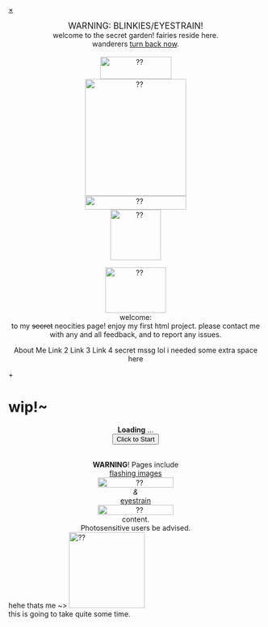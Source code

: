 <!DOCTYPE html>
<html>
  <head>
    <meta charset="UTF-8">
    <meta name="viewport" content="width=device-width, initial-scale=1">
    <title>wip~</title>
    <style>
      a:hover {
        cursor: pointer;
      }
    </style>
    <!-- The style.css file allows you to change the look of your web pages.
         If you include the next line in all your web pages, they will all share the same look.
         This makes it easier to make new pages for your site. -->
   <link href="stylesheets/main.css" rel="stylesheet" type="text/css" media="all">
  </head>

<body>
<div id="mySidenav" class="sidenav" style="background:url('/img-checkergreen.png');">
  <a href="javascript:void(0)" class="closebtn" onclick="closeNav()">&times;</a>
  
  <center><p><big>WARNING: BLINKIES/EYESTRAIN!</big><br>
  welcome to the secret garden! fairies reside here.<br>
  wanderers <u>turn back now</u>.<br><br>
  <img style="" alt="??" width="141" height="44" src="/amren4.gif"><br>
  <img style="" alt="??" width="200" height="231" src="/img-tink2.jpg"><br>
  <img style="" alt="??" width="200" height="27" src="/blinkie-1.gif"><br>
  <img style="" alt="??" width="100" height="100" src="/arrow-2.png">

<div class="popup" onclick="myFunction()"><img style="" alt="??" width="120" height="90" src="/clickme-1.png">
  <span class="popuptext" id="myPopup"><div class="popupheader">welcome:</div><div class="popupcontent">to my <s>secret</s> neocities page! enjoy my first html project. please contact me with any and all feedback, and to report any issues.</div></span>
</div>

<script>
// When the user clicks on <div>, open the popup
function myFunction() {
  var popup = document.getElementById("myPopup");
  popup.classList.toggle("show");
}
</script>

  <a class="hover">About Me</a>
  <a class="hover">Link 2</a>
  <a class="hover">Link 3</a>
  <a class="hover">Link 4</a>
  <transparent>secret mssg lol i needed some extra space here</transparent>
  </center>
<!-- Use any element to open the sidenav -->
</div>
<div id="onclick1">
<span onclick="openNav()">+</span>
</div>

<!-- Add all page content inside this div if you want the side nav to push page content to the right (not used if you only want the sidenav to sit on top of the page -->

<div id="main">
    <h1>wip!~</h1>
<center><b>Loading</b> <span class="one">.</span><span class="two">.</span><span class="three">.</span>​</center>

<div id="Progress_Status"> 
  <div id="myprogressBar"></div> 
</div>
<center><button onclick="update()">Click to Start</button></center> 

<script> 
function update() { 
  var element = document.getElementById("myprogressBar");    
  var width = 1; m
  var identity = setInterval(scene, 50); 
    
  function scene() { 
    if (width >= 99) { 
      clearInterval(identity); 
    } else { 
      width++;  
      element.style.width = width + '%';  
      element.innerHTML = width * 1  + '%';  
    } 
  } 
} 
</script> 

<br>
    <p><center><b>WARNING</b>! Pages include
    <div class="hover-title"><u>flashing images</u></div>
    <div class="hover-image"><img style="" alt="??" width="150" height="20" src="/blinkie-1.gif"></div>
 <i>&</i>
    <div class="hover-title"><u>eyestrain</u></div>
    <div class="hover-image"><img style="" alt="??" width="150" height="20" src="img-checkergreen2.png"></div> 
content.<br>
Photosensitive users be advised.</center>
    hehe thats me ~> <img style="" alt="??" width="150" height="150" src="/img-tink.JPG"><br>
    this is going to take quite some time.
    
</div>

<script>
/* Set the width of the side navigation to 250px */
function openNav() {
  document.getElementById("mySidenav").style.width = "250px";
}

/* Set the width of the side navigation to 0 */
function closeNav() {
  document.getElementById("mySidenav").style.width = "0";
}

/* Open the sidenav */
function openNav() {
  document.getElementById("mySidenav").style.width = "100%";
}

/* Close/hide the sidenav */
function closeNav() {
  document.getElementById("mySidenav").style.width = "0";
}
</script>


</body>

<!-- End page content -->
</html>
